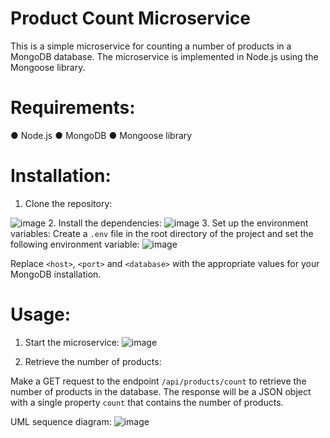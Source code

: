 # Product Count Microservice


This is a simple microservice for counting a number of products in a MongoDB database. The microservice is implemented in Node.js using the Mongoose library. 

# Requirements: 

●	Node.js
●	MongoDB
●	Mongoose library

# Installation: 

1.	Clone the repository: <br>

![image](https://user-images.githubusercontent.com/71670898/218364979-246d7ad8-36fc-49ac-88c9-2cbed6a0c923.png)
2.	Install the dependencies:
![image](https://user-images.githubusercontent.com/71670898/218365021-8943284b-b07d-4090-8c76-7ce5ad1b5221.png)
3.	Set up the environment variables:
Create a `.env` file in the root directory of the project and set the following environment variable: 
![image](https://user-images.githubusercontent.com/71670898/218365059-b057d92a-478c-4387-b2c2-e4469af48b02.png)

Replace `<host>`, `<port>` and `<database>` with the appropriate values for your MongoDB installation. 

# Usage: 

1.	Start the microservice: 
![image](https://user-images.githubusercontent.com/71670898/218365088-cc7d1dd7-312b-48d6-bdd9-e7ce052f3fe9.png)

2.	Retrieve the number of products:

Make a GET request to the endpoint `/api/products/count`  to retrieve the number of products in the database. The response will be a JSON object with a single property `count` that contains the number of products. 

UML sequence diagram: 
![image](https://user-images.githubusercontent.com/71670898/218365147-31cde2ed-25b4-4125-bfa2-ac0476da01ad.png)

